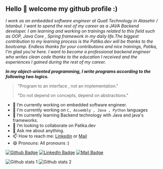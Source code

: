 

## Hello 👋 welcome my github profile :) 

*I work as an embedded software engineer at Quall Technology in Atasehir / Istanbul. I want to spend the rest of my career as a JAVA Backend developer. I am learning and working on trainings related to this field such as OOP, Java Core , Spring framework in my daily life.The biggest contribution to my learning process is the Patika.dev will be thanks to the bootcamp. Endless thanks for your contributions and nice trainings, Patika, I'm glad you're here.  I want to become a professional backend engineer who writes clean code thanks to the education I received and the experiences I gained during the rest of my career.*


***In my object-oriented programming, I write programs according to the following two logics.*** 
> "Program to an interface , not an implementation."
> 
> "Do not depend on concepts, depend on abstractions."


- 🔭 I’m currently working on embedded software engineer.
- 👋 I'm currently working on ```C, Assembly , Java , Python``` languages
- 🌱 I’m currently learning Backend technology with Java and java's frameworks.
- 👯 I’m looking to collaborate on Patika.dev
- 💬 Ask me about anything.
- 📫 How to reach me: [Linkedin](https://www.linkedin.com/in/ali-canli/) or [Mail](mailto:alicanli1995@gmail.com?subject=Hello)
- 😄 Pronouns: All pronouns :)

[![Github Badge](https://i.ibb.co/3zz3vPF/Git-Hub-Mark.png)](https://github.com/alicanli1995)
[![LinkedIn Badge](https://i.ibb.co/DVdTPH9/super-tiny-icons-linkedin-1324450747503589428.png)](https://www.linkedin.com/in/ali-canli/)
[![Mail Badge](https://i.ibb.co/k1NMjhh/281769.png)](mailto:alicanli1995@gmail.com?subject=Hello)


![Github stats 1](https://github-readme-stats.vercel.app/api?username=alicanli1995&show_icons=true&theme=gradient) 
![Github stats 2](https://github-readme-stats.vercel.app/api?username=alicanli1995&show_icons=true&theme=radical)



